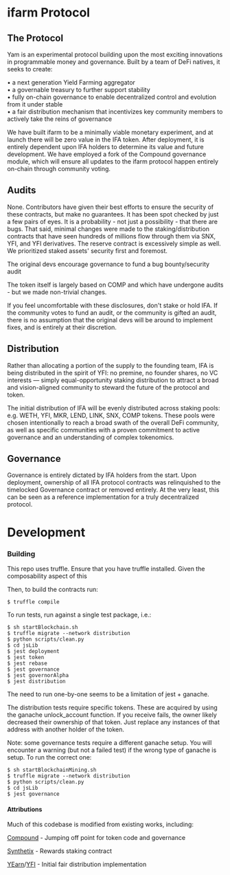 # ifarm Protocol
## The Protocol
Yam is an experimental protocol building upon the most exciting innovations in programmable money and governance. Built by a team of DeFi natives, it seeks to create:

•	a next generation Yield Farming aggregator<br/>
•	a governable treasury to further support stability<br/>
•	fully on-chain governance to enable decentralized control and evolution from it under stable<br/>
•	a fair distribution mechanism that incentivizes key community members to actively take the reins of governance

We have built ifarm to be a minimally viable monetary experiment, and at launch there will be zero value in the IFA token. After deployment, it is entirely dependent upon IFA holders to determine its value and future development. We have employed a fork of the Compound governance module, which will ensure all updates to the ifarm protocol happen entirely on-chain through community voting.

## Audits

None. Contributors have given their best efforts to ensure the security of these contracts, but make no guarantees. It has been spot checked by just a few pairs of eyes. It is a probability - not just a possibility - that there are bugs. That said, minimal changes were made to the staking/distribution contracts that have seen hundreds of millions flow through them via SNX, YFI, and YFI derivatives. The reserve contract is excessively simple as well. We prioritized staked assets' security first and foremost.

The original devs encourage governance to fund a bug bounty/security audit

The token itself is largely based on COMP and which have undergone audits - but we made non-trivial changes.

If you feel uncomfortable with these disclosures, don't stake or hold IFA. If the community votes to fund an audit, or the community is gifted an audit, there is no assumption that the original devs will be around to implement fixes, and is entirely at their discretion.



## Distribution
Rather than allocating a portion of the supply to the founding team, IFA is being distributed in the spirit of YFI: no premine, no founder shares, no VC interests — simply equal-opportunity staking distribution to attract a broad and vision-aligned community to steward the future of the protocol and token.

The initial distribution of IFA will be evenly distributed across staking pools: e.g. WETH, YFI, MKR, LEND, LINK, SNX, COMP tokens. These pools were chosen intentionally to reach a broad swath of the overall DeFi community, as well as specific communities with a proven commitment to active governance and an understanding of complex tokenomics.

## Governance
Governance is entirely dictated by IFA holders from the start. Upon deployment, ownership of all IFA protocol contracts was relinquished to the timelocked Governance contract or removed entirely. At the very least, this can be seen as a reference implementation for a truly decentralized protocol.

# Development
### Building
This repo uses truffle. Ensure that you have truffle installed. Given the composability aspect of this

Then, to build the contracts run:
```
$ truffle compile
```



To run tests, run against a single test package, i.e.:
```
$ sh startBlockchain.sh
$ truffle migrate --network distribution
$ python scripts/clean.py
$ cd jsLib
$ jest deployment
$ jest token
$ jest rebase
$ jest governance
$ jest governorAlpha
$ jest distribution
```
The need to run one-by-one seems to be a limitation of jest + ganache.

The distribution tests require specific tokens. These are acquired by using the ganache unlock_account function. If you receive fails, the owner likely decreased their ownership of that token. Just replace any instances of that address with another holder of the token.

Note: some governance tests require a different ganache setup. You will encounter a warning (but not a failed test) if the wrong type of ganache is setup. To run the correct one:
```
$ sh startBlockchainMining.sh
$ truffle migrate --network distribution
$ python scripts/clean.py
$ cd jsLib
$ jest governance
```


#### Attributions
Much of this codebase is modified from existing works, including:

[Compound](https://compound.finance) - Jumping off point for token code and governance

[Synthetix](https://synthetix.io) - Rewards staking contract

[YEarn](https://yearn.finance)/[YFI](https://ygov.finance) - Initial fair distribution implementation
